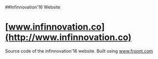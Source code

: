 ##Infinnovation'16 Website
# [www.infinnovation.co](http://www.infinnovation.co)
Source code of the infinnovation'16 website.
Built using www.froont.com
